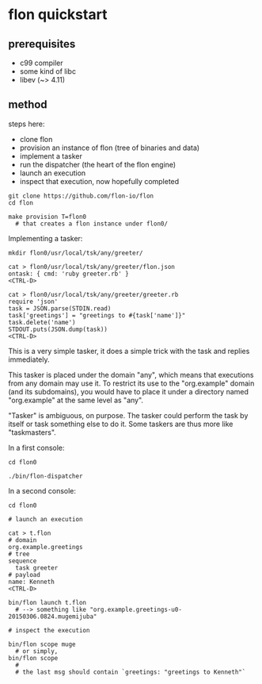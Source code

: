 
# flon quickstart

## prerequisites

* c99 compiler
* some kind of libc
* libev (~> 4.11)

## method

steps here:

* clone flon
* provision an instance of flon (tree of binaries and data)
* implement a tasker
* run the dispatcher (the heart of the flon engine)
* launch an execution
* inspect that execution, now hopefully completed

```
git clone https://github.com/flon-io/flon
cd flon

make provision T=flon0
  # that creates a flon instance under flon0/
```

Implementing a tasker:
```
mkdir flon0/usr/local/tsk/any/greeter/

cat > flon0/usr/local/tsk/any/greeter/flon.json
ontask: { cmd: 'ruby greeter.rb' }
<CTRL-D>

cat > flon0/usr/local/tsk/any/greeter/greeter.rb
require 'json'
task = JSON.parse(STDIN.read)
task['greetings'] = "greetings to #{task['name']}"
task.delete('name')
STDOUT.puts(JSON.dump(task))
<CTRL-D>
```
This is a very simple tasker, it does a simple trick with the task and replies immediately.

This tasker is placed under the domain "any", which means that executions from any domain may use it. To restrict its use to the "org.example" domain (and its subdomains), you would have to place it under a directory named "org.example" at the same level as "any".

"Tasker" is ambiguous, on purpose. The tasker could perform the task by itself or task something else to do it. Some taskers are thus more like "taskmasters".

In a first console:
```
cd flon0

./bin/flon-dispatcher
```

In a second console:
```
cd flon0

# launch an execution

cat > t.flon
# domain
org.example.greetings
# tree
sequence
  task greeter
# payload
name: Kenneth
<CTRL-D>

bin/flon launch t.flon
  # --> something like "org.example.greetings-u0-20150306.0824.mugemijuba"

# inspect the execution

bin/flon scope muge
  # or simply,
bin/flon scope
  #
  # the last msg should contain `greetings: "greetings to Kenneth"`
```

